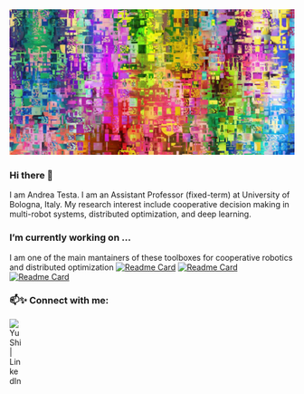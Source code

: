 <img src="./color-3286027_1280.jpg"/>

### Hi there 👋

<!--
**andrea-testa/andrea-testa** is a ✨ _special_ ✨ repository because its `README.md` (this file) appears on your GitHub profile.

Here are some ideas to get you started:

- 🔭 I’m currently working on ...
- 🌱 I’m currently learning ...
- 👯 I’m looking to collaborate on ...
- 🤔 I’m looking for help with ...
- 💬 Ask me about ...
- 📫 How to reach me: ...
- 😄 Pronouns: ...
- ⚡ Fun fact: ...
-->

I am Andrea Testa. I am an Assistant Professor (fixed-term) at University of Bologna, Italy. My research interest include cooperative decision making in multi-robot systems, distributed optimization, and deep learning.

### I’m currently working on ...
I am one of the main mantainers of these toolboxes for cooperative robotics and distributed optimization
[![Readme Card](https://github-readme-stats.vercel.app/api/pin/?username=OPT4SMART&repo=ChoiRbot&theme=dracula)](https://github.com/OPT4SMART/ChoiRbot)
[![Readme Card](https://github-readme-stats.vercel.app/api/pin/?username=OPT4SMART&repo=crazychoir&theme=dracula)](https://github.com/OPT4SMART/crazychoir)
[![Readme Card](https://github-readme-stats.vercel.app/api/pin/?username=OPT4SMART&repo=DISROPT&theme=dracula)](https://github.com/OPT4SMART/DISROPT)

### 📫✨ Connect with me:

<a href="https://www.linkedin.com/in/andrea-testa-5b09aa163/"><img align="left" src="https://raw.githubusercontent.com/yushi1007/yushi1007/main/images/linkedin.svg" alt="Yu Shi | LinkedIn" width="21px"/></a>

